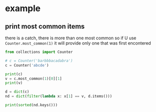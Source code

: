 # example

## print most common items 

there is a catch, there is more than one most common so if U use `Counter.most_common(1)` it will provide only one that was first encontered

```python
from collections import Counter

# c = Counter('barbbbacadabra')
c = Counter('abcde')

print(c)
v = c.most_common(1)[0][1]
print(v)

d = dict(c)
nd = dict(filter(lambda x: x[1] == v, d.items()))

print(sorted(nd.keys()))
```

